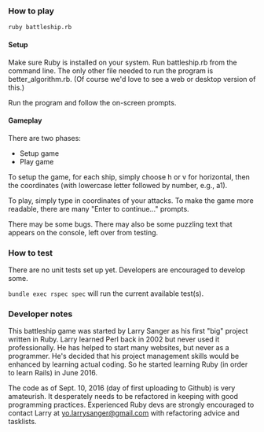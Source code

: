 ### How to play
`ruby battleship.rb`

#### Setup
Make sure Ruby is installed on your system. Run battleship.rb from the command line. The only other file needed to run the program is better_algorithm.rb. (Of course we'd love to see a web or desktop version of this.)

Run the program and follow the on-screen prompts.

#### Gameplay

There are two phases:
- Setup game
- Play game

To setup the game, for each ship, simply choose h or v for horizontal, then the coordinates (with lowercase letter followed by number, e.g., a1).

To play, simply type in coordinates of your attacks. To make the game more readable, there are many "Enter to continue..." prompts.

There may be some bugs. There may also be some puzzling text that appears on the console, left over from testing.

### How to test
There are no unit tests set up yet. Developers are encouraged to develop some.

`bundle exec rspec spec` will run the current available test(s).

### Developer notes
This battleship game was started by Larry Sanger as his first "big" project written in Ruby. Larry learned Perl back in 2002 but never used it professionally. He has helped to start many websites, but never as a programmer. He's decided that his project management skills would be enhanced by learning actual coding. So he started learning Ruby (in order to learn Rails) in June 2016.

The code as of Sept. 10, 2016 (day of first uploading to Github) is very amateurish. It desperately needs to be refactored in keeping with good programming practices. Experienced Ruby devs are strongly encouraged to  contact Larry at yo.larrysanger@gmail.com with refactoring advice and tasklists.
